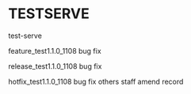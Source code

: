 # TESTSERVE
test-serve

feature_test1.1.0_1108 bug fix

release_test1.1.0_1108 bug fix

hotfix_test1.1.0_1108 bug fix
others staff amend record

